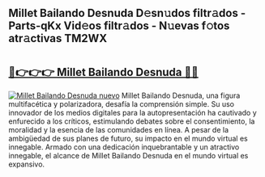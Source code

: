## Millet Bailando Desnuda D𝚎sn𝚞dos filtr𝚊dos - Parts-qKx Vid𝚎os filtr𝚊dos - N𝚞evas f𝚘tos atr𝚊ctivas TM2WX

# <h2><a href="http://mb0hbim.tromn.icu/?c=Millet+Bailando+Desnuda">🔗👉👉👉 Millet Bailando Desnuda 🔗🔗</a></h2>

[![Millet Bailando Desnuda nuevo](https://i.imgur.com/pEAQMta.gif)](http://mb0hbim.tromn.icu/?c=Millet+Bailando+Desnuda)
Millet Bailando Desnuda, una figura multifacética y polarizadora, desafía la comprensión simple. Su uso innovador de los medios digitales para la autopresentación ha cautivado y enfurecido a los críticos, estimulando debates sobre el consentimiento, la moralidad y la esencia de las comunidades en línea. A pesar de la ambigüedad de sus planes de futuro, su impacto en el mundo virtual es innegable. Armado con una dedicación inquebrantable y un atractivo innegable, el alcance de Millet Bailando Desnuda en el mundo virtual es expansivo.
